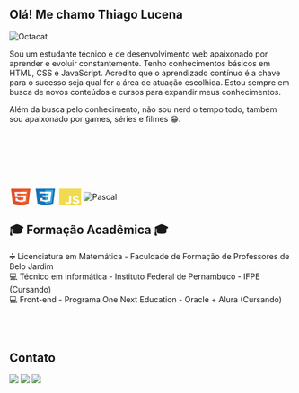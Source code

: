 
## Olá! Me chamo Thiago Lucena

<img src="https://github.com/thiagocfl/thiagocfl/assets/129323976/bfca9d0b-ec87-4ab8-b161-f8fbc01c95c4" width="300px" align="left" alt="Octacat">
⠀⠀⠀⠀⠀⠀⠀⠀⠀

Sou um estudante técnico e de desenvolvimento web apaixonado por aprender e evoluir constantemente. Tenho conhecimentos básicos em HTML, CSS e JavaScript.
Acredito que o aprendizado contínuo é a chave para o sucesso seja qual for a área de atuação escolhida. Estou sempre em busca de novos conteúdos e cursos para expandir meus conhecimentos.

Além da busca pelo conhecimento, não sou nerd o tempo todo, também sou apaixonado por games, séries e filmes 😁.

<br>
<br>⠀
<br>
<br>⠀⠀

<!--
<div>
  <a href="https://github.com/thiagocfl">
  <img height="180em" src="https://github-readme-stats.vercel.app/api?username=thiagocfl&show_icons=true&theme=dracula&include_all_commits=true&count_private=true"/>
  <img height="180em" src="https://github-readme-stats.vercel.app/api/top-langs/?username=thiagocfl&layout=compact&langs_count=16&theme=dracula"/>
</div>
-->
<div style="display: inline_block"><br>
  <img align="center" alt="HTML" height="30" width="40" src="https://raw.githubusercontent.com/devicons/devicon/master/icons/html5/html5-original.svg">
  <img align="center" alt="CSS" height="30" width="40" src="https://raw.githubusercontent.com/devicons/devicon/master/icons/css3/css3-original.svg">
  <img align="center" alt="JavaScript" height="30" width="40" src="https://raw.githubusercontent.com/devicons/devicon/master/icons/javascript/javascript-plain.svg">
<!-- <img align="center" alt="React" height="30" width="40" src="https://raw.githubusercontent.com/devicons/devicon/master/icons/react/react-original.svg"> -->
  <img align="center" alt="Pascal" width="35" src="https://alefragnani.gallerycdn.vsassets.io/extensions/alefragnani/pascal/9.6.0/1676423977534/Microsoft.VisualStudio.Services.Icons.Default">
</div>

<div>
  <h2>🎓 Formação Acadêmica 🎓</h2> 
 ➗ Licenciatura em Matemática - Faculdade de Formação de Professores de Belo Jardim <br>
 💻 Técnico em Informática - Instituto Federal de Pernambuco - IFPE (Cursando) <br>
 💻 Front-end - Programa One Next Education - Oracle + Alura (Cursando) <br>
</div>

<br><br>

## Contato

<div>
<!--   <a href="https://www.youtube.com/channel/UC_-uuuZbY0AAt9CViNzvc-Q" target="_blank"><img src="https://img.shields.io/badge/YouTube-FF0000?style=for-the-badge&logo=youtube&logoColor=white" target="_blank"></a> -->
<!--   <a href="https://instagram.com/rafaballerini" target="_blank"><img src="https://img.shields.io/badge/-Instagram-%23E4405F?style=for-the-badge&logo=instagram&logoColor=white" target="_blank"></a> -->
<!--  	<a href="https://www.twitch.tv/rafaballerinii" target="_blank"><img src="https://img.shields.io/badge/Twitch-9146FF?style=for-the-badge&logo=twitch&logoColor=white" target="_blank"></a> -->
  <a href="https://discord.gg/MQW5Be7y" target="_blank"><img src="https://img.shields.io/badge/Discord-7289DA?style=for-the-badge&logo=discord&logoColor=white" target="_blank"></a> 
  <a href = "mailto:thiagof.lucena33@gmail.com"><img src="https://img.shields.io/badge/-Gmail-%23333?style=for-the-badge&logo=gmail&logoColor=white?logoWidth=200px" target="_blank"></a>
  <a href="https://www.linkedin.com/in/thiago-lucena-dev/" target="_blank"><img src="https://img.shields.io/badge/-LinkedIn-%230077B5?style=for-the-badge&logo=linkedin&logoColor=white" target="_blank"></a>
</div>

